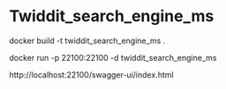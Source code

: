 # Twiddit_search_engine_ms

docker build -t twiddit_search_engine_ms .

docker run -p 22100:22100 -d twiddit_search_engine_ms

http://localhost:22100/swagger-ui/index.html
